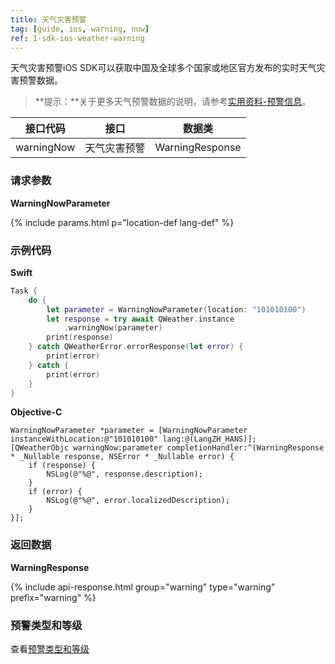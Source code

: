 ```yaml
---
title: 天气灾害预警
tag: [guide, ios, warning, now]
ref: 1-sdk-ios-weather-warning
---
```


天气灾害预警iOS SDK可以获取中国及全球多个国家或地区官方发布的实时天气灾害预警数据。

> **提示：**关于更多天气预警数据的说明，请参考[实用资料-预警信息](/docs/resource/warning-info/)。


| 接口代码     | 接口     | 数据类           |
| -------------------- | -------- | ---------------- |
| warningNow | 天气灾害预警 | WarningResponse |

### 请求参数

**WarningNowParameter**

{% include params.html p="location-def lang-def" %}

### 示例代码

**Swift**

```swift
Task {
    do {
        let parameter = WarningNowParameter(location: "101010100")
        let response = try await QWeather.instance
            .warningNow(parameter)
        print(response)
    } catch QWeatherError.errorResponse(let error) {
        print(error)
    } catch {
        print(error)
    }
}
```

**Objective-C**

```objc
WarningNowParameter *parameter = [WarningNowParameter instanceWithLocation:@"101010100" lang:@(LangZH_HANS)];
[QWeatherObjc warningNow:parameter completionHandler:^(WarningResponse * _Nullable response, NSError * _Nullable error) {
    if (response) {
        NSLog(@"%@", response.description);
    }
    if (error) {
        NSLog(@"%@", error.localizedDescription);
    }
}];
```

### 返回数据

**WarningResponse**

{% include api-response.html group="warning" type="warning" prefix="warning" %}


### 预警类型和等级

查看[预警类型和等级](/docs/resource/warning-info/)